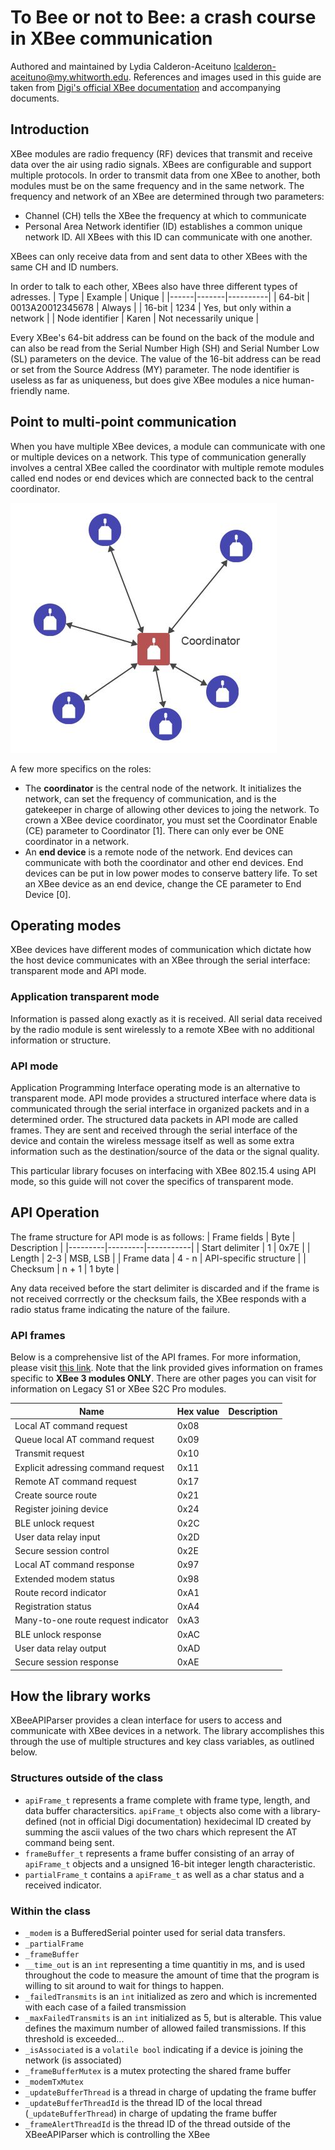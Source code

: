 # To Bee or not to Bee: a crash course in XBee communication 
Authored and maintained by Lydia Calderon-Aceituno <lcalderon-aceituno@my.whitworth.edu>. References and images used in this guide are taken from [Digi's official XBee documentation](https://www.digi.com/resources/documentation/Digidocs/90001456-13/Default.htm#concepts) and accompanying documents. 

## Introduction 
XBee modules are radio frequency (RF) devices that transmit and receive data over the air using radio signals. XBees are configurable and support multiple protocols. In order to transmit data from one XBee to another, both modules must be on the same frequency and in the same network. The frequency and network of an XBee are determined through two parameters:

* Channel (CH) tells the XBee the frequency at which to communicate 
* Personal Area Network identifier (ID) establishes a common unique network ID. All XBees with this ID can communicate with one another. 

XBees can only receive data from and sent data to other XBees with the same CH and ID numbers. 

In order to talk to each other, XBees also have three different types of adresses. 
| Type | Example | Unique |
|------|-------|----------|
| 64-bit | 0013A20012345678 | Always |
| 16-bit | 1234 | Yes, but only within a network |
| Node identifier | Karen | Not necessarily unique | 

Every XBee's 64-bit address can be found on the back of the module and can also be read from the Serial Number High (SH) and Serial Number Low (SL) parameters on the device. The value of the 16-bit address can be read or set from the Source Address (MY) parameter. The node identifier is useless as far as uniqueness, but does give XBee modules a nice human-friendly name. 

## Point to multi-point communication 
When you have multiple XBee devices, a module can communicate with one or multiple devices on a network. This type of communication generally involves a central XBee called the coordinator with multiple remote modules called end nodes or end devices which are connected back to the central coordinator. 

![star_comm](img/star_topology.jpg)

A few more specifics on the roles:
* The **coordinator** is the central node of the network. It initializes the network, can set the frequency of communication, and is the gatekeeper in charge of allowing other devices to joing the network. To crown a XBee device coordinator, you must set the Coordinator Enable (CE) parameter to Coordinator [1]. There can only ever be ONE coordinator in a network.
* An **end device** is a remote node of the network. End devices can communicate with both the coordinator and other end devices. End devices can be put in low power modes to conserve battery life. To set an XBee device as an end device, change the CE parameter to End Device [0].

## Operating modes 
XBee devices have different modes of communication which dictate how the host device communicates with an XBee through the serial interface: transparent mode and API mode.

### Application transparent mode 
Information is passed along exactly as it is received. All serial data received by the radio module is sent wirelessly to a remote XBee with no additional information or structure. 

### API mode 
Application Programming Interface operating mode is an alternative to transparent mode. API mode provides a structured interface where data is communicated through the serial interface in organized packets and in a determined order. The structured data packets in API mode are called frames. They are sent and received through the serial interface of the device and contain the wireless message itself as well as some extra information such as the destination/source of the data or the signal quality. 

This particular library focuses on interfacing with XBee 802.15.4 using API mode, so this guide will not cover the specifics of transparent mode. 

## API Operation  
The frame structure for API mode is as follows:
| Frame fields | Byte | Description |
|---------|---------|-----------|
| Start delimiter | 1 | 0x7E |
| Length | 2-3 | MSB, LSB |
| Frame data | 4 - n | API-specific structure |
| Checksum | n + 1 | 1 byte | 

Any data received before the start delimiter is discarded and if the frame is not received corrrectly or the checksum fails, the XBee responds with a radio status frame indicating the nature of the failure.

### API frames 
Below is a comprehensive list of the API frames. For more information, please visit [this link](). Note that the link provided gives information on frames specific to **XBee 3 modules ONLY**. There are other pages you can visit for information on Legacy S1 or XBee S2C Pro modules. 

| Name | Hex value | Description |
|--------|---------|-------------| 
| Local AT command request | 0x08 | 
| Queue local AT command request | 0x09
| Transmit request | 0x10
| Explicit adressing command request | 0x11
| Remote AT command request | 0x17 |
| Create source route | 0x21 |
| Register joining device | 0x24 |
| BLE unlock request | 0x2C |
| User data relay input | 0x2D
| Secure session control | 0x2E
| Local AT command response | 0x97 
| Extended modem status | 0x98 
| Route record indicator | 0xA1
| Registration status | 0xA4
| Many-to-one route request indicator | 0xA3
| BLE unlock response | 0xAC
| User data relay output | 0xAD
| Secure session response |0xAE

## How the library works 
XBeeAPIParser provides a clean interface for users to access and communicate with XBee devices in a network. The library accomplishes this through the use of multiple structures and key class variables, as outlined below. 

### Structures outside of the class 
* `apiFrame_t` represents a frame complete with frame type, length, and data buffer charactersitics. `apiFrame_t` objects also come with a library-defined (not in official Digi documentation) hexidecimal ID created by summing the ascii values of the two chars which represent the AT command being sent.  
* `frameBuffer_t` represents a frame buffer consisting of an array of `apiFrame_t` objects and a unsigned 16-bit integer length characteristic. 
* `partialFrame_t` contains a `apiFrame_t` as well as a char status and a received indicator. 

### Within the class 
* `_modem` is a BufferedSerial pointer used for serial data transfers.
* `_partialFrame` 
* `_frameBuffer`
* `__time_out` is an `int` representing a time quantitiy in ms, and is used throughout the code to measure the amount of time that the program is willing to sit around to wait for things to happen.
* `_failedTransmits` is an `int` initialized as zero and which is incremented with each case of a failed transmission 
* `_maxFailedTransmits` is an `int` initialized as 5, but is alterable. This value defines the maximum number of allowed failed transmissions. If this threshold is exceeded...
* `_isAssociated` is a `volatile bool` indicating if a device is joining the network (is associated)  
* `_frameBufferMutex` is a mutex protecting the shared frame buffer
* `_modemTxMutex` 
* `_updateBufferThread` is a thread in charge of updating the frame buffer 
* `_updateBufferThreadId` is the thread ID of the local thread (`_updateBufferThread`) in charge of updating the frame buffer 
* `_frameAlertThreadId` is the thread ID of the thread outside of the XBeeAPIParser which is controlling the XBee






